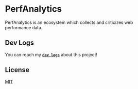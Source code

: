 # PerfAnalytics

PerfAnalytics is an ecosystem which collects and criticizes web performance data.

## Dev Logs

You can reach my [**`dev logs`**](DEVLOGS.md) about this project! 

## License

[MIT](/LICENSE)